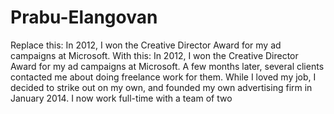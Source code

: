 # Prabu-Elangovan
Replace this: In 2012, I won the Creative Director Award for my ad campaigns at Microsoft. With this: In 2012, I won the Creative Director Award for my ad campaigns at Microsoft. A few months later, several clients contacted me about doing freelance work for them. While I loved my job, I decided to strike out on my own, and founded my own advertising firm in January 2014. I now work full-time with a team of two
